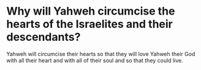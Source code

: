 # Why will Yahweh circumcise the hearts of the Israelites and their descendants?

Yahweh will circumcise their hearts so that they will love Yahweh their God with all their heart and with all of their soul and so that they could live.
